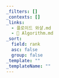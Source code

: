 ```yaml
---
_filters: []
_contexts: []
_links:
  - 플로이드 와샬.md
  - 🥚 Algorithm.md
_sort:
  field: rank
  asc: false
  group: false
_template: ""
_templateName: ""
---
```

